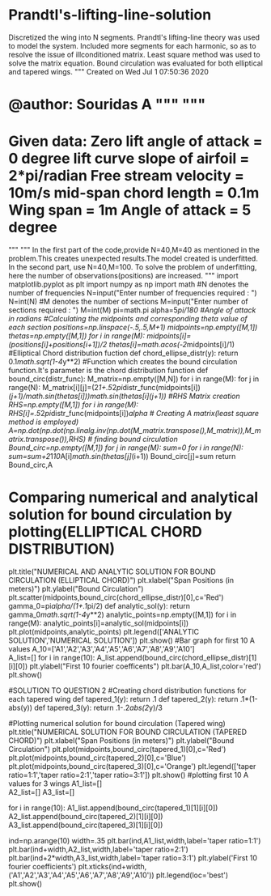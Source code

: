 # Prandtl's-lifting-line-solution
Discretized the wing into N segments. Prandtl's lifting-line theory was used to model the system.  Included more segments for each harmonic, so as to resolve the issue of illconditioned matrix. Least square method was used to solve the matrix equation.  Bound circulation was evaluated for both elliptical and tapered wings. 
"""
Created on Wed Jul  1 07:50:36 2020

@author: Souridas A
"""
"""
================================================
Given data:
    Zero lift angle of attack = 0 degree
    lift curve slope of airfoil = 2*pi/radian
    Free stream velocity = 10m/s
    mid-span chord length = 0.1m
    Wing span = 1m
    Angle of attack = 5 degree
================================================
"""
"""
In the first part of the code,provide N=40,M=40 as mentioned in the problem.This creates unexpected results.The model created is underfitted.
In the second part, use N=40,M=100. To solve the problem of underfitting, here the number of observations(positions) are increased.
"""
import matplotlib.pyplot as plt
import numpy as np
import math
#N denotes the number of frequencies
N=input("Enter number of frequencies required : ")
N=int(N)
#M denotes the number of sections
M=input("Enter number of sections required : ")
M=int(M)
pi=math.pi
alpha=5*pi/180  #Angle of attack in radians
#Calculating the midpoints  and corresponding theta value of each section
positions=np.linspace(-.5,.5,M+1)
midpoints=np.empty([M,1])
thetas=np.empty([M,1])
for i in range(M):
    midpoints[i]=(positions[i]+positions[i+1])/2
    thetas[i]=math.acos(-2*midpoints[i]/1)
#Elliptical Chord distribution fuction
def chord_ellipse_distr(y):
    return 0.1*math.sqrt(1-4*y**2)
#Function which creates the bound circulation function.It's parameter is the chord distribution function
def bound_circ(distr_func):
    M_matrix=np.empty([M,N])
    for i in range(M):
        for j in range(N):
            M_matrix[i][j]=(2*1+.5*2*pi*distr_func(midpoints[i])*(j+1)/math.sin(thetas[i]))*math.sin(thetas[i]*(j+1))
    #RHS Matrix creation
    RHS=np.empty([M,1])
    for i in range(M):
        RHS[i]=.5*2*pi*distr_func(midpoints[i])*alpha
    # Creating A matrix(least square method is employed)
    A=np.dot(np.dot(np.linalg.inv(np.dot(M_matrix.transpose(),M_matrix)),M_matrix.transpose()),RHS)
    # finding bound circulation
    Bound_circ=np.empty([M,1])
    for j in range(M):
           sum=0
           for i in range(N):
               sum=sum+2*1*10*A[i]*math.sin(thetas[j]*(i+1))
           Bound_circ[j]=sum
    return Bound_circ,A


# Comparing numerical and analytical solution for bound circulation by plotting(ELLIPTICAL CHORD DISTRIBUTION)
plt.title("NUMERICAL AND ANALYTIC SOLUTION FOR BOUND CIRCULATION (ELLIPTICAL CHORD)")
plt.xlabel("Span Positions (in meters)")
plt.ylabel("Bound Circulation")
plt.scatter(midpoints,bound_circ(chord_ellipse_distr)[0],c='Red')
gamma_0=pi*alpha/(1+.1*pi/2)
def analytic_sol(y):
    return gamma_0*math.sqrt(1-4*y**2)
analytic_points=np.empty([M,1])
for i in range(M):
    analytic_points[i]=analytic_sol(midpoints[i])
plt.plot(midpoints,analytic_points)
plt.legend(['ANALYTIC SOLUTION','NUMERICAL SOLUTION'])
plt.show()
#Bar graph for first 10 A values
A_10=['A1','A2','A3','A4','A5','A6','A7','A8','A9','A10']   
A_list=[]
for i in range(10):
    A_list.append(bound_circ(chord_ellipse_distr)[1][i][0])
plt.ylabel("First 10 fourier coefficents")
plt.bar(A_10,A_list,color='red')
plt.show()


#SOLUTION TO QUESTION 2
#Creating chord distribution functions for each tapered wing
def tapered_1(y):
        return .1
def tapered_2(y):
        return .1*(1-abs(y))
def tapered_3(y):
        return .1-.2*abs(2*y)/3
             
#Plotting numerical solution for bound circulation (Tapered wing)
plt.title("NUMERICAL SOLUTION FOR BOUND CIRCULATION (TAPERED CHORD)")
plt.xlabel("Span Positions (in meters)")
plt.ylabel("Bound Circulation")
plt.plot(midpoints,bound_circ(tapered_1)[0],c='Red')
plt.plot(midpoints,bound_circ(tapered_2)[0],c='Blue')
plt.plot(midpoints,bound_circ(tapered_3)[0],c='Orange')
plt.legend(['taper ratio=1:1','taper ratio=2:1','taper ratio=3:1'])
plt.show()
#plotting first 10 A values for 3 wings
A1_list=[]    
A2_list=[]
A3_list=[]

for i in range(10):
    A1_list.append(bound_circ(tapered_1)[1][i][0])   
    A2_list.append(bound_circ(tapered_2)[1][i][0]) 
    A3_list.append(bound_circ(tapered_3)[1][i][0]) 
    
ind=np.arange(10)
width=.35 
plt.bar(ind,A1_list,width,label='taper ratio=1:1')
plt.bar(ind+width,A2_list,width,label='taper ratio=2:1')
plt.bar(ind+2*width,A3_list,width,label='taper ratio=3:1')
plt.ylabel('First 10 fourier coefficients')
plt.xticks(ind+width,('A1','A2','A3','A4','A5','A6','A7','A8','A9','A10'))
plt.legend(loc='best')
plt.show()
